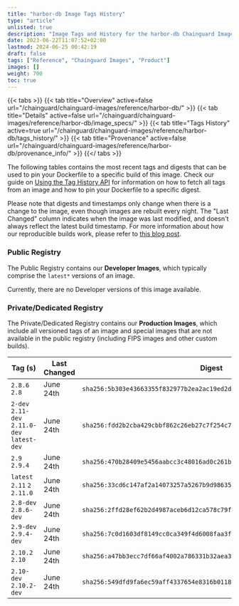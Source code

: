 ```yaml
---
title: "harbor-db Image Tags History"
type: "article"
unlisted: true
description: "Image Tags and History for the harbor-db Chainguard Image"
date: 2023-06-22T11:07:52+02:00
lastmod: 2024-06-25 00:42:19
draft: false
tags: ["Reference", "Chainguard Images", "Product"]
images: []
weight: 700
toc: true
---
```


{{< tabs >}}
{{< tab title="Overview" active=false url="/chainguard/chainguard-images/reference/harbor-db/" >}}
{{< tab title="Details" active=false url="/chainguard/chainguard-images/reference/harbor-db/image_specs/" >}}
{{< tab title="Tags History" active=true url="/chainguard/chainguard-images/reference/harbor-db/tags_history/" >}}
{{< tab title="Provenance" active=false url="/chainguard/chainguard-images/reference/harbor-db/provenance_info/" >}}
{{</ tabs >}}

The following tables contains the most recent tags and digests that can be used to pin your Dockerfile to a specific build of this image. Check our guide on [Using the Tag History API](/chainguard/chainguard-images/using-the-tag-history-api/) for information on how to fetch all tags from an image and how to pin your Dockerfile to a specific digest.

Please note that digests and timestamps only change when there is a change to the image, even though images are rebuilt every night. The "Last Changed" column indicates when the image was last modified, and doesn't always reflect the latest build timestamp. For more information about how our reproducible builds work, please refer to [this blog post](https://www.chainguard.dev/unchained/reproducing-chainguards-reproducible-image-builds).

### Public Registry
The Public Registry contains our **Developer Images**, which typically comprise the `latest*` versions of an image.

Currently, there are no Developer versions of this image available.

### Private/Dedicated Registry
The Private/Dedicated Registry contains our **Production Images**, which include all versioned tags of an image and special images that are not available in the public registry (including FIPS images and other custom builds).

| Tag (s)                                       | Last Changed | Digest                                                                    |
|-----------------------------------------------|--------------|---------------------------------------------------------------------------|
|  `2.8.6` `2.8`                                | June 24th    | `sha256:5b303e43663355f832977b2ea2ac19ed2d082984c19bf567794aa0bcac329d2c` |
|  `2-dev` `2.11-dev` `2.11.0-dev` `latest-dev` | June 24th    | `sha256:fdd2b2cba429cbbf862c26eb27c7f254c7bd662acd62b75041339f962810b6e8` |
|  `2.9` `2.9.4`                                | June 24th    | `sha256:470b28409e5456aabcc3c48016ad0c261be7577f74027d27d0fdbea9b99f6479` |
|  `latest` `2.11` `2` `2.11.0`                 | June 24th    | `sha256:33cd6c147af2a14073257a5267b9d98635c89e97b93b06cff2bcf909c3328093` |
|  `2.8-dev` `2.8.6-dev`                        | June 24th    | `sha256:2ffd28ef62b2d4987aceb6d12ca578c79f267a9428c1db90e79e4203e1064fca` |
|  `2.9-dev` `2.9.4-dev`                        | June 24th    | `sha256:7c0d1603df8149cc0ca349f4d6008faa3f1f988eefb923465081c8646c8040f3` |
|  `2.10.2` `2.10`                              | June 24th    | `sha256:a47bb3ecc7df66af4002a786331b32aea30bcdc43c38b085c904e63f3cbd5d80` |
|  `2.10-dev` `2.10.2-dev`                      | June 24th    | `sha256:549dfd9fa6ec59aff4337654e8316b0118328f4f813b40a1241655c6c42879d3` |


